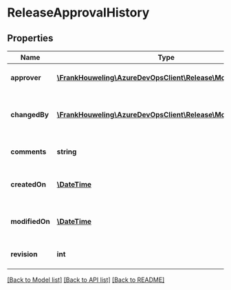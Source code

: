 # ReleaseApprovalHistory

## Properties
Name | Type | Description | Notes
------------ | ------------- | ------------- | -------------
**approver** | [**\FrankHouweling\AzureDevOpsClient\Release\Model\IdentityRef**](IdentityRef.md) | Identity of the approver. | [optional] 
**changedBy** | [**\FrankHouweling\AzureDevOpsClient\Release\Model\IdentityRef**](IdentityRef.md) | Identity of the object who changed approval. | [optional] 
**comments** | **string** | Approval history comments. | [optional] 
**createdOn** | [**\DateTime**](\DateTime.md) | Time when this approval created. | [optional] 
**modifiedOn** | [**\DateTime**](\DateTime.md) | Time when this approval modified. | [optional] 
**revision** | **int** | Approval history revision. | [optional] 

[[Back to Model list]](../README.md#documentation-for-models) [[Back to API list]](../README.md#documentation-for-api-endpoints) [[Back to README]](../README.md)


